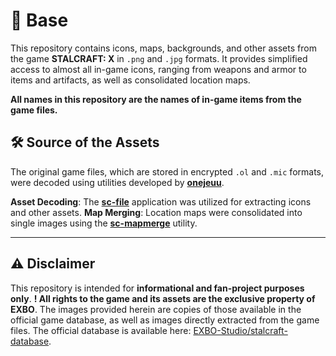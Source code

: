 # 🧷 Base
This repository contains icons, maps, backgrounds, and other assets from the game **STALCRAFT: X** in `.png` and `.jpg` formats. It provides simplified access to almost all in-game icons, ranging from weapons and armor to items and artifacts, as well as consolidated location maps.

**All names in this repository are the names of in-game items from the game files.**

## 🛠️ Source of the Assets
The original game files, which are stored in encrypted `.ol` and `.mic` formats, were decoded using utilities developed by [**onejeuu**](https://github.com/onejeuu).

**Asset Decoding**: The **[sc-file](https://github.com/onejeuu/sc-file)** application was utilized for extracting icons and other assets.
**Map Merging**: Location maps were consolidated into single images using the **[sc-mapmerge](https://github.com/onejeuu/sc-mapmerge)** utility.

---
## ⚠️ Disclaimer
This repository is intended for **informational and fan-project purposes only**. **! All rights to the game and its assets are the exclusive property of EXBO**. The images provided herein are copies of those available in the official game database, as well as images directly extracted from the game files. The official database is available here: [EXBO-Studio/stalcraft-database](https://github.com/EXBO-Studio/stalcraft-database).

